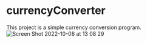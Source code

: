# currencyConverter
This project is a simple currency conversion program. 
![Screen Shot 2022-10-08 at 13 08 29](https://user-images.githubusercontent.com/29931637/194702335-c57f9d17-e67d-42f7-8a0a-a40ab9313453.png)
